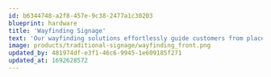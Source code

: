 ```yaml
---
id: b6344748-a2f8-457e-9c38-2477a1c30203
blueprint: hardware
title: 'Wayfinding Signage'
text: 'Our wayfinding solutions effortlessly guide customers from place to place for brands across industries including QSR, retail, and petrol stations.'
image: products/traditional-signage/wayfinding_front.png
updated_by: 481974df-e3f1-46c6-9945-1e609185f271
updated_at: 1692628572
---
```

